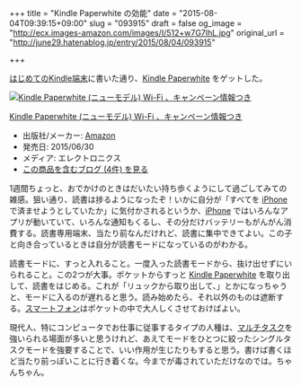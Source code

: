 +++
title = "Kindle Paperwhite の効能"
date = "2015-08-04T09:39:15+09:00"
slug = "093915"
draft = false
og_image = "http://ecx.images-amazon.com/images/I/512+w7G7IhL.jpg"
original_url = "http://june29.hatenablog.jp/entry/2015/08/04/093915"

+++

<p><a href="http://june29.hatenablog.jp/entry/2015/07/26/135358">はじめてのKindle端末</a>に書いた通り、<a class="keyword" href="http://d.hatena.ne.jp/keyword/Kindle%20Paperwhite">Kindle Paperwhite</a> をゲットした。</p>

<p></p>
<div class="hatena-asin-detail">
<a href="http://www.amazon.co.jp/exec/obidos/ASIN/B00QJDQM9U/cameralady-22/"><img src="http://ecx.images-amazon.com/images/I/512%2Bw7G7IhL._SL160_.jpg" class="hatena-asin-detail-image" alt="Kindle Paperwhite (ニューモデル) Wi-Fi 、キャンペーン情報つき" title="Kindle Paperwhite (ニューモデル) Wi-Fi 、キャンペーン情報つき"></a><div class="hatena-asin-detail-info">
<p class="hatena-asin-detail-title"><a href="http://www.amazon.co.jp/exec/obidos/ASIN/B00QJDQM9U/cameralady-22/">Kindle Paperwhite (ニューモデル) Wi-Fi 、キャンペーン情報つき</a></p>
<ul>
<li>
<span class="hatena-asin-detail-label">出版社/メーカー:</span> <a class="keyword" href="http://d.hatena.ne.jp/keyword/Amazon">Amazon</a>
</li>
<li>
<span class="hatena-asin-detail-label">発売日:</span> 2015/06/30</li>
<li>
<span class="hatena-asin-detail-label">メディア:</span> エレクトロニクス</li>
<li><a href="http://d.hatena.ne.jp/asin/B00QJDQM9U/cameralady-22" target="_blank">この商品を含むブログ (4件) を見る</a></li>
</ul>
</div>
<div class="hatena-asin-detail-foot"></div>
</div>

<p>1週間ちょっと、おでかけのときはだいたい持ち歩くようにして過ごしてみての雑感。狙い通り、読書は捗るようになったぞ！いかに自分が「すべてを <a class="keyword" href="http://d.hatena.ne.jp/keyword/iPhone">iPhone</a> で済ませようとしていたか」に気付かされるというか、<a class="keyword" href="http://d.hatena.ne.jp/keyword/iPhone">iPhone</a> ではいろんなアプリが動いていて、いろんな通知もくるし、その分だけバッテリーもがんがん消費する。読書専用端末、当たり前なんだけれど、読書に集中できてよい。この子と向き合っているときは自分が読書モードになっているのがわかる。</p>

<p>読書モードに、すっと入れること。一度入った読書モードから、抜け出せずにいられること。この2つが大事。ポケットからすっと <a class="keyword" href="http://d.hatena.ne.jp/keyword/Kindle%20Paperwhite">Kindle Paperwhite</a> を取り出して、読書をはじめる。これが「リュックから取り出して、」とかになっちゃうと、モードに入るのが遅れると思う。読み始めたら、それ以外のものは遮断する。<a class="keyword" href="http://d.hatena.ne.jp/keyword/%A5%B9%A5%DE%A1%BC%A5%C8%A5%D5%A5%A9%A5%F3">スマートフォン</a>はポケットの中で大人しくさせておけばよい。</p>

<p>現代人、特にコンピュータでお仕事に従事するタイプの人種は、<a class="keyword" href="http://d.hatena.ne.jp/keyword/%A5%DE%A5%EB%A5%C1%A5%BF%A5%B9%A5%AF">マルチタスク</a>を強いられる場面が多いと思うけれど、あえてモードをひとつに絞ったシングルタスクモードを強要することで、いい作用が生じたりもすると思う。書けば書くほど当たり前っぽいことに行き着くな。今までが毒されていただけなのでは。ちゃんちゃん。</p>

